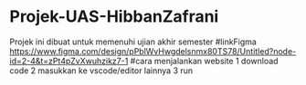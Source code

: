 # Projek-UAS-HibbanZafrani
Projek ini dibuat untuk memenuhi ujian akhir semester
#linkFigma
https://www.figma.com/design/pPblWvHwgdelsnmx80TS78/Untitled?node-id=2-4&t=zPt4pZvXwuhzikz7-1
#cara menjalankan website
1 download code
2 masukkan ke vscode/editor lainnya
3 run
